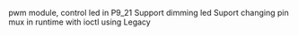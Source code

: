 pwm module, control led in P9_21
Support dimming led
Suport changing pin mux in runtime with ioctl
using Legacy